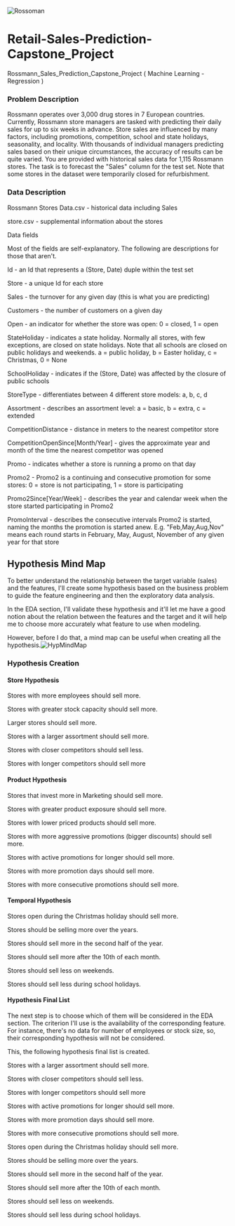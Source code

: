 ![Rossoman](https://user-images.githubusercontent.com/88999980/164366292-ccfd231c-d575-4980-86ac-97b4ba71c10d.png)

# Retail-Sales-Prediction-Capstone_Project
Rossmann_Sales_Prediction_Capstone_Project ( Machine Learning - Regression )
### Problem Description
Rossmann operates over 3,000 drug stores in 7 European countries. Currently, Rossmann store managers are tasked with predicting their daily sales for up to six weeks in advance. Store sales are influenced by many factors, including promotions, competition, school and state holidays, seasonality, and locality. With thousands of individual managers predicting sales based on their unique circumstances, the accuracy of results can be quite varied.
You are provided with historical sales data for 1,115 Rossmann stores. The task is to forecast the "Sales" column for the test set. Note that some stores in the dataset were temporarily closed for refurbishment.
### Data Description
Rossmann Stores Data.csv - historical data including Sales

store.csv - supplemental information about the stores

Data fields

Most of the fields are self-explanatory. The following are descriptions for those that aren't.

Id - an Id that represents a (Store, Date) duple within the test set

Store - a unique Id for each store

Sales - the turnover for any given day (this is what you are predicting)

Customers - the number of customers on a given day

Open - an indicator for whether the store was open: 0 = closed, 1 = open

StateHoliday - indicates a state holiday. Normally all stores, with few exceptions, are closed on state holidays. Note that all schools are closed on public holidays and weekends. a = public holiday, b = Easter holiday, c = Christmas, 0 = None

SchoolHoliday - indicates if the (Store, Date) was affected by the closure of public schools

StoreType - differentiates between 4 different store models: a, b, c, d

Assortment - describes an assortment level: a = basic, b = extra, c = extended

CompetitionDistance - distance in meters to the nearest competitor store

CompetitionOpenSince[Month/Year] - gives the approximate year and month of the time the nearest competitor was opened

Promo - indicates whether a store is running a promo on that day

Promo2 - Promo2 is a continuing and consecutive promotion for some stores: 0 = store is not participating, 1 = store is participating

Promo2Since[Year/Week] - describes the year and calendar week when the store started participating in Promo2

PromoInterval - describes the consecutive intervals Promo2 is started, naming the months the promotion is started anew. E.g. "Feb,May,Aug,Nov" means each round starts in February, May, August, November of any given year for that store

## Hypothesis Mind Map
To better understand the relationship between the target variable (sales) and the features, I'll create some hypothesis based on the business problem to guide the feature engineering and then the exploratory data analysis.

In the EDA section, I'll validate these hypothesis and it'll let me have a good notion about the relation between the features and the target and it will help me to choose more accurately what feature to use when modeling.

However, before I do that, a mind map can be useful when creating all the hypothesis.![HypMindMap](https://user-images.githubusercontent.com/88999980/164365592-ec9db9eb-0355-4f3a-bdd8-e3b2cda81dd9.png)

### Hypothesis Creation
#### Store Hypothesis
Stores with more employees should sell more.

Stores with greater stock capacity should sell more.

Larger stores should sell more.

Stores with a larger assortment should sell more.

Stores with closer competitors should sell less.

Stores with longer competitors should sell more

#### Product Hypothesis
Stores that invest more in Marketing should sell more.

Stores with greater product exposure should sell more.

Stores with lower priced products should sell more.

Stores with more aggressive promotions (bigger discounts) should sell more.

Stores with active promotions for longer should sell more.

Stores with more promotion days should sell more.

Stores with more consecutive promotions should sell more.

#### Temporal Hypothesis
Stores open during the Christmas holiday should sell more.

Stores should be selling more over the years.

Stores should sell more in the second half of the year.

Stores should sell more after the 10th of each month.

Stores should sell less on weekends.

Stores should sell less during school holidays.

#### Hypothesis Final List
The next step is to choose which of them will be considered in the EDA section. The criterion I'll use is the availability of the corresponding feature. For instance, there's no data for number of employees or stock size, so, their corresponding hypothesis will not be considered.

This, the following hypothesis final list is created.

Stores with a larger assortment should sell more.

Stores with closer competitors should sell less.

Stores with longer competitors should sell more

Stores with active promotions for longer should sell more.

Stores with more promotion days should sell more.

Stores with more consecutive promotions should sell more.

Stores open during the Christmas holiday should sell more.

Stores should be selling more over the years.

Stores should sell more in the second half of the year.

Stores should sell more after the 10th of each month.

Stores should sell less on weekends.

Stores should sell less during school holidays.

